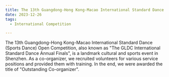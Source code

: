 ```yaml
---
title: The 13th Guangdong-Hong Kong-Macao International Standard Dance (Sports Dance) Open Competition
date: 2023-12-26
tags:
  - International Competition

---
```


The 13th Guangdong-Hong Kong-Macao International Standard Dance (Sports Dance) Open Competition, also known as "The GLDC International Standard Dance Annual Finals", is a landmark cultural and sports event in Shenzhen. As a co-organizer, we recruited volunteers for various service positions and provided them with training. In the end, we were awarded the title of "Outstanding Co-organizer".

<!--more-->
